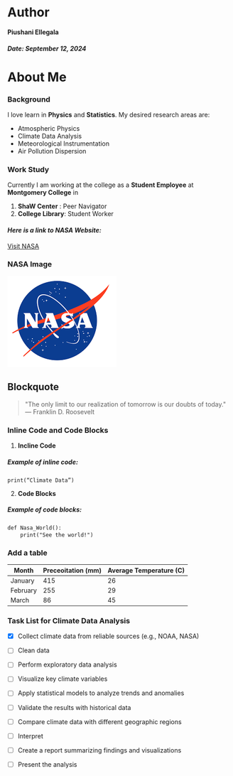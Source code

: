 # Author
**Piushani Ellegala**
##### *Date: September 12, 2024* #####

# About Me

### Background 

I love learn in **Physics** and **Statistics**. My desired research areas are: 
- Atmospheric Physics
- Climate Data Analysis
- Meteorological Instrumentation
- Air Pollution Dispersion

### Work Study 

Currently I am working at the college as a **Student Employee** at **Montgomery College** in 
1. **ShaW Center** : Peer Navigator
2. **College Library**: Student Worker


#### *Here is a link to NASA Website:*
[Visit NASA](https://www.nasa.gov)

### NASA Image 

![Beautiful NASA](NASA.png) 

## Blockquote
> "The only limit to our realization of tomorrow is our doubts of today."
>  — Franklin D. Roosevelt

### Inline Code and Code Blocks
1. **Incline Code**
##### Example of inline code: 
`print(“Climate Data”)`

2. **Code Blocks**
##### Example of code blocks: 

```
def Nasa_World():
    print("See the world!")
```

### Add a table

| Month | Preceoitation (mm) | Average Temperature (C)|
|----------|----------|----------|
| January | 415 | 26 |
| February | 255 | 29 |
| March | 86 | 45 |


### Task List for Climate Data Analysis 

- [x] Collect climate data from reliable sources (e.g., NOAA, NASA) 
- [ ] Clean data
- [ ] Perform exploratory data analysis 
- [ ] Visualize key climate variables 
- [ ] Apply statistical models to analyze trends and anomalies 
- [ ] Validate the results with historical data 
- [ ] Compare climate data with different geographic regions 
- [ ] Interpret
- [ ] Create a report summarizing findings and visualizations 
- [ ] Present the analysis





